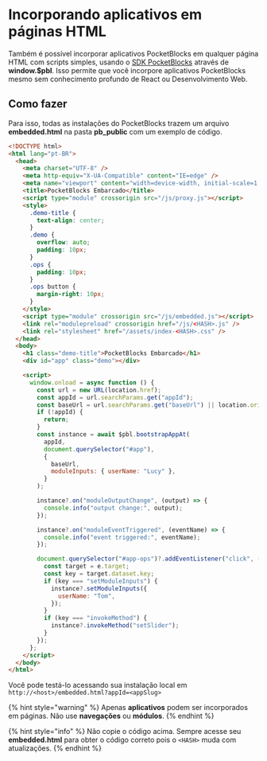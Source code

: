 # Incorporando aplicativos em páginas HTML

Também é possível incorporar aplicativos PocketBlocks em qualquer página HTML com scripts simples, usando o [SDK PocketBlocks](https://github.com/internoapp/pocketblocks/tree/main/client/packages/openblocks-sdk) através de **window.$pbl**. Isso permite que você incorpore aplicativos PocketBlocks mesmo sem conhecimento profundo de React ou Desenvolvimento Web.

## Como fazer

Para isso, todas as instalações do PocketBlocks trazem um arquivo **embedded.html** na pasta **pb_public** com um exemplo de código.

```html
<!DOCTYPE html>
<html lang="pt-BR">
  <head>
    <meta charset="UTF-8" />
    <meta http-equiv="X-UA-Compatible" content="IE=edge" />
    <meta name="viewport" content="width=device-width, initial-scale=1.0" />
    <title>PocketBlocks Embarcado</title>
    <script type="module" crossorigin src="/js/proxy.js"></script>
    <style>
      .demo-title {
        text-align: center;
      }
      .demo {
        overflow: auto;
        padding: 10px;
      }
      .ops {
        padding: 10px;
      }
      .ops button {
        margin-right: 10px;
      }
    </style>
    <script type="module" crossorigin src="/js/embedded.js"></script>
    <link rel="modulepreload" crossorigin href="/js/<HASH>.js" />
    <link rel="stylesheet" href="/assets/index-<HASH>.css" />
  </head>
  <body>
    <h1 class="demo-title">PocketBlocks Embarcado</h1>
    <div id="app" class="demo"></div>

    <script>
      window.onload = async function () {
        const url = new URL(location.href);
        const appId = url.searchParams.get("appId");
        const baseUrl = url.searchParams.get("baseUrl") || location.origin;
        if (!appId) {
          return;
        }
        const instance = await $pbl.bootstrapAppAt(
          appId,
          document.querySelector("#app"),
          {
            baseUrl,
            moduleInputs: { userName: "Lucy" },
          }
        );

        instance?.on("moduleOutputChange", (output) => {
          console.info("output change:", output);
        });

        instance?.on("moduleEventTriggered", (eventName) => {
          console.info("event triggered:", eventName);
        });

        document.querySelector("#app-ops")?.addEventListener("click", (e) => {
          const target = e.target;
          const key = target.dataset.key;
          if (key === "setModuleInputs") {
            instance?.setModuleInputs({
              userName: "Tom",
            });
          }
          if (key === "invokeMethod") {
            instance?.invokeMethod("setSlider");
          }
        });
      };
    </script>
  </body>
</html>
```

Você pode testá-lo acessando sua instalação local em `http://<host>/embedded.html?appId=<appSlug>`

{% hint style="warning" %}
Apenas **aplicativos** podem ser incorporados em páginas. Não use **navegações** ou **módulos**.
{% endhint %}

{% hint style="info" %}
Não copie o código acima. Sempre acesse seu **embedded.html** para obter o código correto pois o `<HASH>` muda com atualizações.
{% endhint %}
